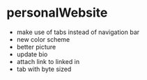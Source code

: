 # personalWebsite
* make use of tabs instead of navigation bar
* new color scheme
* better picture
* update bio
* attach link to linked in
* tab with byte sized

